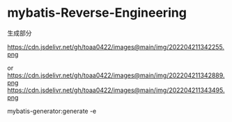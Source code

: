 # mybatis-Reverse-Engineering
生成部分



https://cdn.jsdelivr.net/gh/toaa0422/images@main/img/202204211342255.png

or
https://cdn.jsdelivr.net/gh/toaa0422/images@main/img/202204211342889.png
https://cdn.jsdelivr.net/gh/toaa0422/images@main/img/202204211343495.png

mybatis-generator:generate -e
